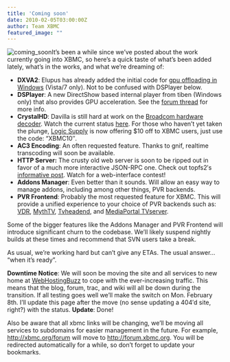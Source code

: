 ```yaml
---
title: 'Coming soon'
date: 2010-02-05T03:00:00Z
author: Team XBMC
featured_image: ""
---
```

![coming_soon](/sites/default/files/uploads/coming_soon-300x156.jpg "coming_soon")It’s been a while since we’ve posted about the work currently going into XBMC, so here’s a quick taste of what’s been added lately, what’s in the works, and what we’re dreaming of:

 
 * **DXVA2**: Elupus has already added the initial code for [gpu offloading in Windows](https://forum.kodi.tv/showthread.php?tid=69306) (Vista/7 only). Not to be confused with DSPlayer below.
 * **DSPlayer**: A new DirectShow based internal player from tiben (Windows only) that also provides GPU acceleration. See the [forum thread](https://forum.kodi.tv/showthread.php?tid=61355) for more info.
 * **CrystalHD**: Davilla is still hard at work on the [Broadcom hardware decoder](/article/broadcom-crystal-hd-its-magic). Watch the current status [here](https://forum.kodi.tv/showthread.php?tid=69384). For those who haven’t yet taken the plunge, [Logic Supply](https://www.onlogic.com/computers/?ls=1) is now offering $10 off to XBMC users, just use the code: “XBMC10″.
 * **AC3 Encoding**: An often requested feature. Thanks to gnif, realtime transcoding will soon be available.
 * **HTTP Server:** The crusty old web server is soon to be ripped out in favor of a much more interactive JSON-RPC one. Check out topfs2′s [informative post](https://forum.kodi.tv/showthread.php?tid=68263). Watch for a web-interface contest!
 * **Addons Manager**: Even better than it sounds. Will allow an easy way to manage addons, including among other things, PVR backends.
 * **PVR Frontend**: Probably the most requested feature for XBMC. This will provide a unified experience to your choice of PVR backends such as: [VDR](https://www.linuxtv.org/vdrwiki/index.php/Main_Page), [MythTV](https://www.mythtv.org/), [Tvheadend](http://www.com.org?not_found=lonelycoder.com.org), and [MediaPortal TVserver](https://www.team-mediaportal.com/).
 
 Some of the bigger features like the Addons Manager and PVR Frontend will introduce significant churn to the codebase. We’ll likely suspend nightly builds at these times and recommend that SVN users take a break.

 As usual, we’re working hard but can’t give any ETAs. The usual answer… “when it’s ready”.

 **Downtime Notice**: We will soon be moving the site and all services to new home at [WebHostingBuzz](https://www.webhostingbuzz.com/) to cope with the ever-increasing traffic. This means that the blog, forum, trac, and wiki will all be down during the transition. If all testing goes well we’ll make the switch on Mon. February 8th. I’ll update this page after the move (no sense updating a 404′d site, right?) with the status. **Update**: Done!

 Also be aware that all xbmc links will be changing, we’ll be moving all services to subdomains for easier management in the future. For example, <http://xbmc.org/forum> will move to <http://forum.xbmc.org>. You will be redirected automatically for a while, so don’t forget to update your bookmarks.

 